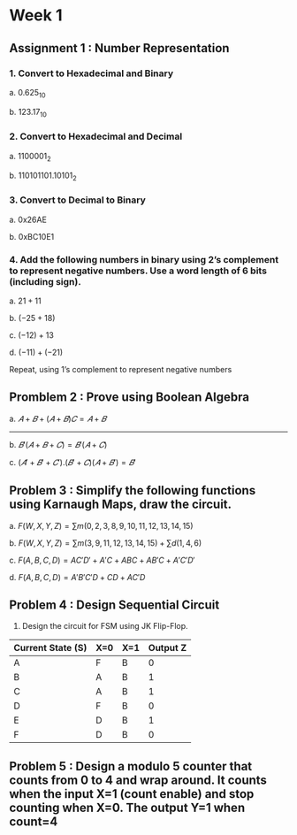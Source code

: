 # Week 1
## Assignment 1 : Number Representation

### 1. Convert to Hexadecimal and Binary

a. $0.625_{10}$

b. $123.17_{10}$

### 2. Convert to Hexadecimal and Decimal 

a. $1100001_2$

b. $110101101.10101_2$

### 3. Convert to Decimal to Binary

a. 0x26AE

b. 0xBC10E1

### 4. Add the following numbers in binary using 2’s complement to represent negative numbers. Use a word length of 6 bits (including sign).

a. $21+11$

b. $(-25+18)$

c. $(-12)+13$

d. $(-11)+(-21)$

Repeat, using 1’s complement to represent negative numbers

## Promblem 2 : Prove using Boolean Algebra

a. $𝐴+𝐵+(𝐴+𝐵)𝐶=𝐴+𝐵$
****
b. $𝐵'(𝐴+𝐵+𝐶)=𝐵'(𝐴+𝐶)$

c. $(𝐴'+𝐵'+𝐶').(𝐵'+𝐶)(𝐴+𝐵')=𝐵'$

## Problem 3 :  Simplify the following functions using Karnaugh Maps, draw the circuit.

a. $F(W,X,Y,Z)=\sum m(0,2,3,8,9,10,11,12,13,14,15)$

b. $F(W,X,Y,Z)=\sum m(3,9,11,12,13,14,15) + \sum d(1,4,6)$

c. $F(A,B,C,D)=AC'D'+A'C+ABC+AB'C+A'C'D'$

d. $F(A,B,C,D)=A'B'C'D+CD+AC'D$

## Problem 4 : Design Sequential Circuit

1. Design the circuit for FSM using JK Flip-Flop.

| Current State (S) | X=0 | X=1 | Output Z |
| ----------------- | --- | --- | -------- |
| A                 | F   | B   | 0        |
| B                 | A   | B   | 1        |
| C                 | A   | B   | 1        |
| D                 | F   | B   | 0        |
| E                 | D   | B   | 1        |
| F                 | D   | B   | 0        |


## Problem 5 : Design a modulo 5 counter that counts from 0 to 4 and wrap around. It counts when the input  X=1 (count enable) and stop counting when X=0. The output Y=1 when count=4

